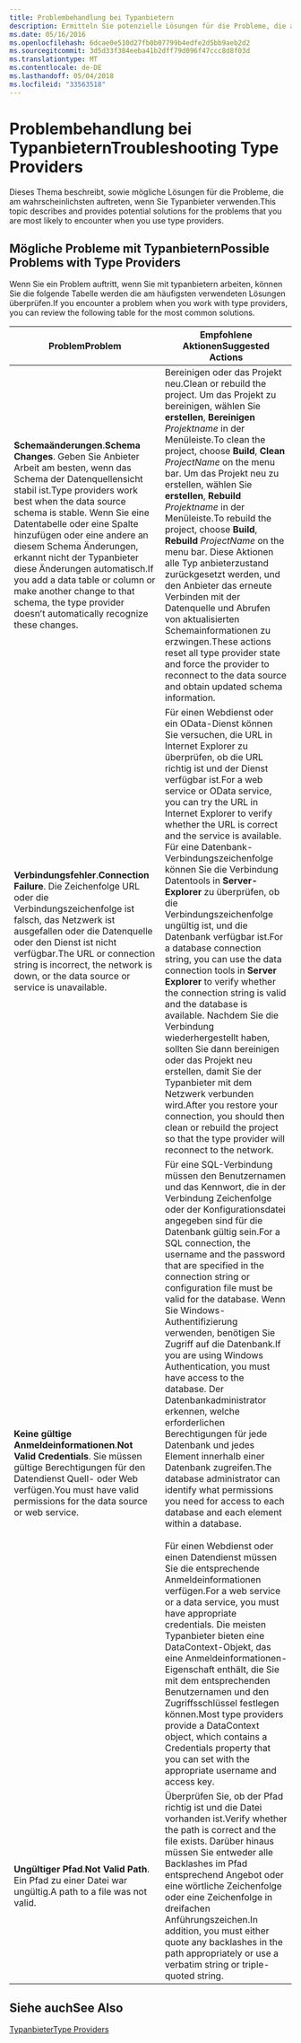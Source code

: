 ```yaml
---
title: Problembehandlung bei Typanbietern
description: Ermitteln Sie potenzielle Lösungen für die Probleme, die am wahrscheinlichsten auftreten, wenn Sie in F#-Typanbieter verwenden.
ms.date: 05/16/2016
ms.openlocfilehash: 6dcae0e510d27fb0b07799b4edfe2d5bb9aeb2d2
ms.sourcegitcommit: 3d5d33f384eeba41b2dff79d096f47ccc8d8f03d
ms.translationtype: MT
ms.contentlocale: de-DE
ms.lasthandoff: 05/04/2018
ms.locfileid: "33563518"
---
```

# <a name="troubleshooting-type-providers"></a><span data-ttu-id="d42e9-103">Problembehandlung bei Typanbietern</span><span class="sxs-lookup"><span data-stu-id="d42e9-103">Troubleshooting Type Providers</span></span>

<span data-ttu-id="d42e9-104">Dieses Thema beschreibt, sowie mögliche Lösungen für die Probleme, die am wahrscheinlichsten auftreten, wenn Sie Typanbieter verwenden.</span><span class="sxs-lookup"><span data-stu-id="d42e9-104">This topic describes and provides potential solutions for the problems that you are most likely to encounter when you use type providers.</span></span>


## <a name="possible-problems-with-type-providers"></a><span data-ttu-id="d42e9-105">Mögliche Probleme mit Typanbietern</span><span class="sxs-lookup"><span data-stu-id="d42e9-105">Possible Problems with Type Providers</span></span>
<span data-ttu-id="d42e9-106">Wenn Sie ein Problem auftritt, wenn Sie mit typanbietern arbeiten, können Sie die folgende Tabelle werden die am häufigsten verwendeten Lösungen überprüfen.</span><span class="sxs-lookup"><span data-stu-id="d42e9-106">If you encounter a problem when you work with type providers, you can review the following table for the most common solutions.</span></span>



|<span data-ttu-id="d42e9-107">Problem</span><span class="sxs-lookup"><span data-stu-id="d42e9-107">Problem</span></span>|<span data-ttu-id="d42e9-108">Empfohlene Aktionen</span><span class="sxs-lookup"><span data-stu-id="d42e9-108">Suggested Actions</span></span>|
|-------|-----------------|
|<span data-ttu-id="d42e9-109">**Schemaänderungen**.</span><span class="sxs-lookup"><span data-stu-id="d42e9-109">**Schema Changes**.</span></span> <span data-ttu-id="d42e9-110">Geben Sie Anbieter Arbeit am besten, wenn das Schema der Datenquellensicht stabil ist.</span><span class="sxs-lookup"><span data-stu-id="d42e9-110">Type providers work best  when the data source schema is stable.</span></span> <span data-ttu-id="d42e9-111">Wenn Sie eine Datentabelle oder eine Spalte hinzufügen oder eine andere an diesem Schema Änderungen, erkannt nicht der Typanbieter diese Änderungen automatisch.</span><span class="sxs-lookup"><span data-stu-id="d42e9-111">If you add a data table or column or make another change to that schema, the type provider doesn’t automatically recognize these changes.</span></span>|<span data-ttu-id="d42e9-112">Bereinigen oder das Projekt neu.</span><span class="sxs-lookup"><span data-stu-id="d42e9-112">Clean or rebuild the project.</span></span> <span data-ttu-id="d42e9-113">Um das Projekt zu bereinigen, wählen Sie **erstellen**, **Bereinigen** *Projektname* in der Menüleiste.</span><span class="sxs-lookup"><span data-stu-id="d42e9-113">To clean the project, choose **Build**, **Clean** *ProjectName* on the menu bar.</span></span> <span data-ttu-id="d42e9-114">Um das Projekt neu zu erstellen, wählen Sie **erstellen**, **Rebuild** *Projektname* in der Menüleiste.</span><span class="sxs-lookup"><span data-stu-id="d42e9-114">To rebuild the project, choose **Build**, **Rebuild** *ProjectName* on the menu bar.</span></span> <span data-ttu-id="d42e9-115">Diese Aktionen alle Typ anbieterzustand zurückgesetzt werden, und den Anbieter das erneute Verbinden mit der Datenquelle und Abrufen von aktualisierten Schemainformationen zu erzwingen.</span><span class="sxs-lookup"><span data-stu-id="d42e9-115">These actions reset all type provider state and force the provider to reconnect to the data source and obtain updated schema information.</span></span>|
|<span data-ttu-id="d42e9-116">**Verbindungsfehler**.</span><span class="sxs-lookup"><span data-stu-id="d42e9-116">**Connection Failure**.</span></span> <span data-ttu-id="d42e9-117">Die Zeichenfolge URL oder die Verbindungszeichenfolge ist falsch, das Netzwerk ist ausgefallen oder die Datenquelle oder den Dienst ist nicht verfügbar.</span><span class="sxs-lookup"><span data-stu-id="d42e9-117">The URL or connection string is incorrect, the network is down, or the data source or service is unavailable.</span></span>|<span data-ttu-id="d42e9-118">Für einen Webdienst oder ein OData-Dienst können Sie versuchen, die URL in Internet Explorer zu überprüfen, ob die URL richtig ist und der Dienst verfügbar ist.</span><span class="sxs-lookup"><span data-stu-id="d42e9-118">For a web service or OData service, you can try the URL in Internet Explorer to verify whether the URL is correct and the service is available.</span></span> <span data-ttu-id="d42e9-119">Für eine Datenbank-Verbindungszeichenfolge können Sie die Verbindung Datentools in **Server-Explorer** zu überprüfen, ob die Verbindungszeichenfolge ungültig ist, und die Datenbank verfügbar ist.</span><span class="sxs-lookup"><span data-stu-id="d42e9-119">For a database connection string, you can use the data connection tools in **Server Explorer** to verify whether the connection string is valid and the database is available.</span></span> <span data-ttu-id="d42e9-120">Nachdem Sie die Verbindung wiederhergestellt haben, sollten Sie dann bereinigen oder das Projekt neu erstellen, damit Sie der Typanbieter mit dem Netzwerk verbunden wird.</span><span class="sxs-lookup"><span data-stu-id="d42e9-120">After you restore your connection, you should then clean or rebuild the project so that the type provider will reconnect to the network.</span></span>|
|<span data-ttu-id="d42e9-121">**Keine gültige Anmeldeinformationen**.</span><span class="sxs-lookup"><span data-stu-id="d42e9-121">**Not Valid Credentials**.</span></span> <span data-ttu-id="d42e9-122">Sie müssen gültige Berechtigungen für den Datendienst Quell- oder Web verfügen.</span><span class="sxs-lookup"><span data-stu-id="d42e9-122">You must have valid permissions for the data source or web service.</span></span>|<span data-ttu-id="d42e9-123">Für eine SQL-Verbindung müssen den Benutzernamen und das Kennwort, die in der Verbindung Zeichenfolge oder der Konfigurationsdatei angegeben sind für die Datenbank gültig sein.</span><span class="sxs-lookup"><span data-stu-id="d42e9-123">For a SQL connection, the username and the password that are specified in the connection string or configuration file must be valid for the database.</span></span> <span data-ttu-id="d42e9-124">Wenn Sie Windows-Authentifizierung verwenden, benötigen Sie Zugriff auf die Datenbank.</span><span class="sxs-lookup"><span data-stu-id="d42e9-124">If you are using Windows Authentication, you must have access to the database.</span></span> <span data-ttu-id="d42e9-125">Der Datenbankadministrator erkennen, welche erforderlichen Berechtigungen für jede Datenbank und jedes Element innerhalb einer Datenbank zugreifen.</span><span class="sxs-lookup"><span data-stu-id="d42e9-125">The database administrator can identify what permissions you need for access to each database and each element within a database.</span></span><br /><br /><span data-ttu-id="d42e9-126">Für einen Webdienst oder einen Datendienst müssen Sie die entsprechende Anmeldeinformationen verfügen.</span><span class="sxs-lookup"><span data-stu-id="d42e9-126">For a web service or a data service, you must have appropriate credentials.</span></span> <span data-ttu-id="d42e9-127">Die meisten Typanbieter bieten eine DataContext-Objekt, das eine Anmeldeinformationen-Eigenschaft enthält, die Sie mit dem entsprechenden Benutzernamen und den Zugriffsschlüssel festlegen können.</span><span class="sxs-lookup"><span data-stu-id="d42e9-127">Most type providers provide a DataContext object, which contains a Credentials property that you can set with the appropriate username and access key.</span></span>|
|<span data-ttu-id="d42e9-128">**Ungültiger Pfad**.</span><span class="sxs-lookup"><span data-stu-id="d42e9-128">**Not Valid Path**.</span></span> <span data-ttu-id="d42e9-129">Ein Pfad zu einer Datei war ungültig.</span><span class="sxs-lookup"><span data-stu-id="d42e9-129">A path to a file was not valid.</span></span>|<span data-ttu-id="d42e9-130">Überprüfen Sie, ob der Pfad richtig ist und die Datei vorhanden ist.</span><span class="sxs-lookup"><span data-stu-id="d42e9-130">Verify whether the path is correct and the file exists.</span></span> <span data-ttu-id="d42e9-131">Darüber hinaus müssen Sie entweder alle Backlashes im Pfad entsprechend Angebot oder eine wörtliche Zeichenfolge oder eine Zeichenfolge in dreifachen Anführungszeichen.</span><span class="sxs-lookup"><span data-stu-id="d42e9-131">In addition, you must either quote any backlashes in the path appropriately or use a verbatim string or triple-quoted string.</span></span>|

## <a name="see-also"></a><span data-ttu-id="d42e9-132">Siehe auch</span><span class="sxs-lookup"><span data-stu-id="d42e9-132">See Also</span></span>
[<span data-ttu-id="d42e9-133">Typanbieter</span><span class="sxs-lookup"><span data-stu-id="d42e9-133">Type Providers</span></span>](index.md)
